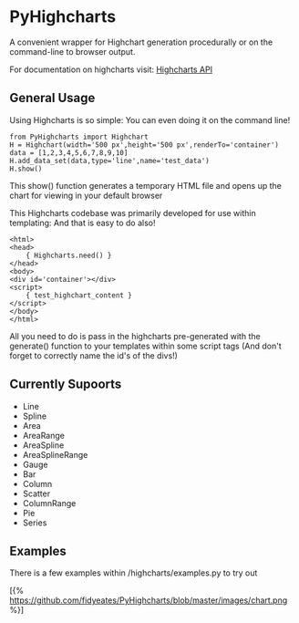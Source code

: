 # PyHighcharts

A convenient wrapper for Highchart generation procedurally or on the command-line to browser output.

For documentation on highcharts visit: <a href="http://api.highcharts.com/highcharts" target="_blank">Highcharts API</a>

## General Usage

Using Highcharts is so simple: You can even doing it on the command line!

<pre><code>from PyHighcharts import Highchart
H = Highchart(width='500 px',height='500 px',renderTo='container')
data = [1,2,3,4,5,6,7,8,9,10]
H.add_data_set(data,type='line',name='test_data')
H.show()</code></pre>

This show() function generates a temporary HTML file and opens up the chart for viewing in your default browser


This Highcharts codebase was primarily developed for use within templating: And that is easy to do also!

	<html>
	<head>
		{ Highcharts.need() }
	</head>
	<body>
	<div id='container'></div>
	<script>
		{ test_highchart_content }
	</script>
	</body>
	</html>

All you need to do is pass in the highcharts pre-generated with the generate() function to your templates within some script tags (And don't forget to correctly name the id's of the divs!)

## Currently Supoorts

- Line
- Spline
- Area
- AreaRange
- AreaSpline
- AreaSplineRange
- Gauge
- Bar
- Column
- Scatter
- ColumnRange
- Pie
- Series

## Examples

There is a few examples within /highcharts/examples.py to try out

[{% https://github.com/fidyeates/PyHighcharts/blob/master/images/chart.png %}]
